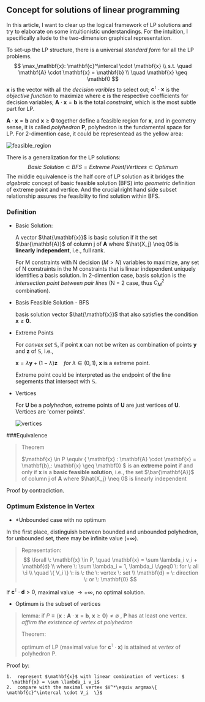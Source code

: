 ## Concept for solutions of linear programming 

In this article, I want to clear up the logical framework of LP solutions and try to elaborate on some intuitionistic understandings. For the intuition, I specifically allude to the two-dimension graphical representation.

To set-up the LP structure, there is a universal *standard form* for all the LP problems.
$$
\max_\mathbf{x}: \mathbf{c}^\intercal \cdot \mathbf{x} \\
s.t. \quad \mathbf{A} \cdot \mathbf{x} = \mathbf{b} \\
     \quad \mathbf{x} \geq \mathbf0
$$
$\mathbf{x}$ is the vector with all the *decision varibles* to select out; $\mathbf{c}^\intercal \cdot \mathbf{x}$ is the *objective function* to maximize where $\mathbf{c}$ is the respective coefficients for decision variables;  $\mathbf{A} \cdot \mathbf{x} = \mathbf{b}$ is the total *constraint*, which is the most subtle part for LP. 

$\mathbf{A} \cdot \mathbf{x} = \mathbf{b}$  and  $\mathbf{x} \geq \mathbf0$ together define a feasible region for $\mathbf{x}$, and in geometry sense, it is called *polyhedron* $\mathbf{P}$, polyhedron is the fundamental space for LP. For 2-dimention case, it could be representead as the yellow area:

![feasible_region](feasible_region.png)

There is a generalization for the LP solutions:
$$
Basic\:Solution \subset BFS = Extreme\:Point / Vertices\subset Optimum
$$
The middle equivalence is the half core of LP solution as it bridges the *algebraic* concept of basic feasible solution (BFS) into $geometric$ definition of extreme point and vertice.  And the crucial right hand side subset relationship assures the feasiblity to find solution within BFS. 

### Definition

* Basic Solution:

  A vector $\hat{\mathbf{x}}$ is basic solution if it the set $\bar{\mathbf{A}}$  of column j of $\mathbf{A}$ where $\hat{X_j} \neq 0$ is **linearly independent**, i.e., full rank.

  For M constraints with N decision ($M > N$) variables to maximize, any set of N constraints in the M constraints that is linear independent uniquely identifies a basis solution. In 2-dimention case, basis solution is the *intersection point between pair lines* (N = 2 case, thus $C_M^2$ combination).

* Basis Feasible Solution - BFS

  basis solution vector $\hat{\mathbf{x}}$  that also satisfies the condition $\mathbf{x} \geq \mathbf0$.

* Extreme Points

  For *convex set* $\mathbb{S}$, if point $\mathbf{x}$ can not be writen as combination of points $\mathbf{y}$ and $\mathbf{z}$ of  $\mathbb{S}$, i.e., 

  $\mathbf{x} = \lambda \mathbf{y} + (1-\lambda)\mathbf{z} \quad for  \:\lambda \in (0,1)$, $\mathbf{x}$ is a extreme point.

  Extreme point could be interpreted as the endpoint of the line segements that intersect with $\mathbb{S}$.

* Vertices

  For $\mathbf{U}$ be a *polyhedron*, extreme points of $\mathbf{U}$ are just vertices of $\mathbf{U}$. Vertices are 'corner points'.





  ![vertices](/Users/lxh/Desktop/vertices.png)

###Equivalence

> Theorem
>
> $\mathbf{x} \in P \equiv \{ \mathbf{x} : \mathbf{A} \cdot \mathbf{x} = \mathbf{b},\: \mathbf{x} \geq \mathbf0\} $ is an **extreme point** if and only if $\mathbf{x}$ is a **basic feasible solution**, i.e., the set $\bar{\mathbf{A}}$  of column j of $\mathbf{A}$ where $\hat{X_j} \neq 0$ is linearly independent 

Proof by contradiction.



### Optimum Existence in Vertex

* *Unbounded case with no optimum

In the first place, distinguish between bounded and unbounded polyhedron, for unbounded set, there may be infinite value ($+\infty$).

> Representation:
> $$
> \forall \: \mathbf{x} \in P, \quad
> \mathbf{x} = \sum \lambda_i v_i + \mathbf{d}  \\ 
> where \: \sum \lambda_i = 1, \lambda_i \:\geq0 \: for \: all \:i \\
> \quad \{ V_i \} \: is \: the \: vertex \: set \\
> \mathbf{d} =  \: direction \: or \: \mathbf{0}
> $$
>

If $\mathbf{c}^\intercal \cdot \mathbf{d} >  0$, maximal value $\rightarrow + \infty$, no optimal solution. 



* Optimum is the subset of vertices

> lemma:  if $P \equiv \{ \mathbf{x} : \mathbf{A} \cdot \mathbf{x} = \mathbf{b},\: \mathbf{x} \geq \mathbf0\} \neq \emptyset$ , $\mathbf{P}$ has at least one vertex.  *affirm the existence of vertex at polyhedron*
>
>
>
> Theorem:
>
> optimum of LP (maximal value for $\mathbf{c}^\intercal \cdot \mathbf{x}$) is attained at *vertex* of polyhedron P.    

 

Proof by:

 	1.  represent $\mathbf{x}$ with linear combination of vertices: $
      \mathbf{x} = \sum \lambda_i v_i$ 
 	2.  compare with the maximal vertex $V^*\equiv argmax\{ \mathbf{c}^\intercal \cdot V_i  \}$ 